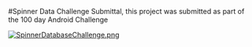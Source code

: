 #Spinner Data Challenge Submittal, this project was submitted as part of the 100 day Android Challenge



[![SpinnerDatabaseChallenge.png](https://s28.postimg.org/fbj7eqte5/Spinner_Database_Challenge.png)](https://postimg.org/image/x1kvzs6yx/)

